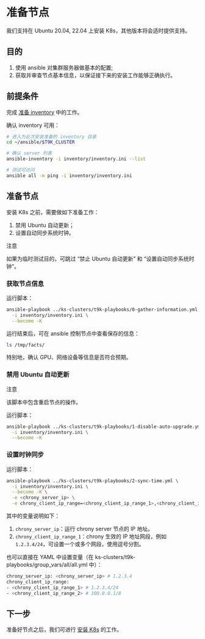 # 准备节点

我们支持在 Ubuntu 20.04, 22.04 上安装 K8s，其他版本将会适时提供支持。

## 目的

1. 使用 ansible 对集群服务器做基本的配置;
2. 获取并审查节点基本信息，以保证接下来的安装工作能够正确执行。

## 前提条件

完成 [准备 inventory](./prepare-inventory.md) 中的工作。

确认 inventory 可用：

```bash
# 进入为此次安装准备的 inventory 目录
cd ~/ansible/$T9K_CLUSTER 

# 确认 server 列表
ansible-inventory -i inventory/inventory.ini --list

# 测试可访问
ansible all -m ping -i inventory/inventory.ini
```

## 准备节点

安装 K8s 之前，需要做如下准备工作：

1. 禁用 Ubuntu 自动更新；
1. 设置自动同步系统时钟。

<aside class="note">
<div class="title">注意</div>

如果为临时测试目的，可跳过 “禁止 Ubuntu 自动更新” 和 “设置自动同步系统时钟”。

</aside>

### 获取节点信息

运行脚本：

```bash
ansible-playbook ../ks-clusters/t9k-playbooks/0-gather-information.yml \
  -i inventory/inventory.ini \
  --become -K
```

运行结束后，可在 ansible 控制节点中查看保存的信息：

```bash
ls /tmp/facts/
```

特别地，确认 GPU、网络设备等信息是否符合预期。

### 禁用 Ubuntu 自动更新

<aside class="note warning">
<div class="title">注意</div>

该脚本中包含重启节点的操作。

</aside>

运行脚本：

```bash
ansible-playbook ../ks-clusters/t9k-playbooks/1-disable-auto-upgrade.yml \
  -i inventory/inventory.ini \
  --become -K
```

### 设置时钟同步

运行脚本：

```bash
ansible-playbook ../ks-clusters/t9k-playbooks/2-sync-time.yml \
  -i inventory/inventory.ini \
  --become -K \
  -e <chrony_server_ip> \
  -e chrony_client_ip_range=<chrony_client_ip_range_1>,<chrony_client_ip_range_2>
```

其中的变量说明如下：

1. `chrony_server_ip`：运行 chrony server 节点的 IP 地址。
1. `chrony_client_ip_range_1`：chrony 生效的 IP 地址网段，例如 `1.2.3.4/24`，可设置一个或多个网段，使用逗号分割。

也可以直接在 YAML 中设置变量（在 ks-clusters/t9k-playbooks/group_vars/all/all.yml 中）：

```bash
chrony_server_ip: <chrony_server_ip> # 1.2.3.4
chrony_client_ip_range:
- <chrony_client_ip_range_1> # 1.2.3.4/24
- <chrony_client_ip_range_2> # 100.0.0.1/8
```

## 下一步

准备好节点之后，我们可进行 [安装 K8s](./k8s-index.md) 的工作。